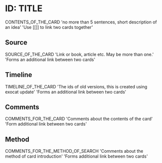 # ID: TITLE
CONTENTS_OF_THE_CARD
'no more than 5 sentences, short description of an idea'
'Use [[]] to link two cards together'

## Source
SOURCE_OF_THE_CARD
'Link or book, article etc. May be more than one.'
'Forms an additional link between two cards'

## Timeline
TIMELINE_OF_THE_CARD
'The ids of old versions, this is created using exocat update'
'Forms an additional link between two cards'

## Comments
COMMENTS_FOR_THE_CARD
'Comments about the contents of the card'
'Form additional link between two cards'

## Method
COMMENTS_FOR_THE_METHOD_OF_SEARCH
'Comments about the method of card introduction'
'Forms additional link between two cards'
